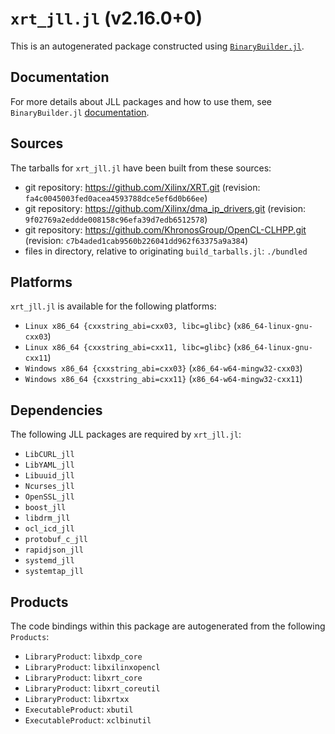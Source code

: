 # `xrt_jll.jl` (v2.16.0+0)

This is an autogenerated package constructed using [`BinaryBuilder.jl`](https://github.com/JuliaPackaging/BinaryBuilder.jl).

## Documentation

For more details about JLL packages and how to use them, see `BinaryBuilder.jl` [documentation](https://docs.binarybuilder.org/stable/jll/).

## Sources

The tarballs for `xrt_jll.jl` have been built from these sources:

* git repository: https://github.com/Xilinx/XRT.git (revision: `fa4c0045003fed0acea4593788dce5ef6d0b66ee`)
* git repository: https://github.com/Xilinx/dma_ip_drivers.git (revision: `9f02769a2eddde008158c96efa39d7edb6512578`)
* git repository: https://github.com/KhronosGroup/OpenCL-CLHPP.git (revision: `c7b4aded1cab9560b226041dd962f63375a9a384`)
* files in directory, relative to originating `build_tarballs.jl`: `./bundled`

## Platforms

`xrt_jll.jl` is available for the following platforms:

* `Linux x86_64 {cxxstring_abi=cxx03, libc=glibc}` (`x86_64-linux-gnu-cxx03`)
* `Linux x86_64 {cxxstring_abi=cxx11, libc=glibc}` (`x86_64-linux-gnu-cxx11`)
* `Windows x86_64 {cxxstring_abi=cxx03}` (`x86_64-w64-mingw32-cxx03`)
* `Windows x86_64 {cxxstring_abi=cxx11}` (`x86_64-w64-mingw32-cxx11`)

## Dependencies

The following JLL packages are required by `xrt_jll.jl`:

* `LibCURL_jll`
* `LibYAML_jll`
* `Libuuid_jll`
* `Ncurses_jll`
* `OpenSSL_jll`
* `boost_jll`
* `libdrm_jll`
* `ocl_icd_jll`
* `protobuf_c_jll`
* `rapidjson_jll`
* `systemd_jll`
* `systemtap_jll`

## Products

The code bindings within this package are autogenerated from the following `Products`:

* `LibraryProduct`: `libxdp_core`
* `LibraryProduct`: `libxilinxopencl`
* `LibraryProduct`: `libxrt_core`
* `LibraryProduct`: `libxrt_coreutil`
* `LibraryProduct`: `libxrtxx`
* `ExecutableProduct`: `xbutil`
* `ExecutableProduct`: `xclbinutil`
